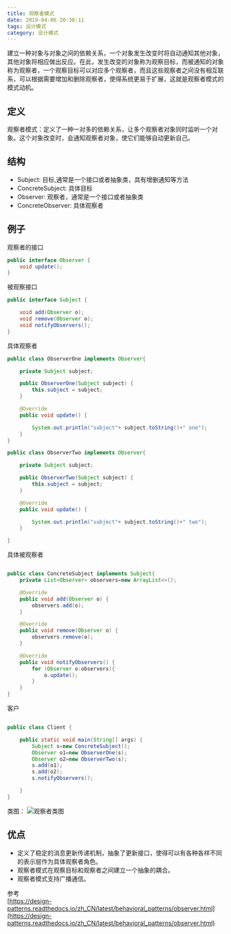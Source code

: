 ```yaml
---
title: 观察者模式
date: 2019-04-06 20:30:11
tags: 设计模式
category: 设计模式
---
```



建立一种对象与对象之间的依赖关系，一个对象发生改变时将自动通知其他对象，其他对象将相应做出反应。在此，发生改变的对象称为观察目标，而被通知的对象称为观察者，一个观察目标可以对应多个观察者，而且这些观察者之间没有相互联系，可以根据需要增加和删除观察者，使得系统更易于扩展，这就是观察者模式的模式动机。
<!--more-->
## 定义

观察者模式：定义了一种一对多的依赖关系，让多个观察者对象同时监听一个对象。这个对象改变时，会通知观察者对象，使它们能够自动更新自己。

## 结构
- Subject: 目标,通常是一个接口或者抽象类，具有增删通知等方法
- ConcreteSubject: 具体目标
- Observer: 观察者，通常是一个接口或者抽象类
- ConcreteObserver: 具体观察者

## 例子

观察者的接口
~~~java
public interface Observer {
    void update();
}
~~~

被观察接口
~~~java
public interface Subject {

    void add(Observer o);
    void remove(Observer o);
    void notifyObservers();
}
~~~

具体观察者
~~~java
public class ObserverOne implements Observer{

    private Subject subject;

    public ObserverOne(Subject subject) {
        this.subject = subject;
    }

    @Override
    public void update() {

        System.out.println("subject"+ subject.toString()+" one");
    }
}
~~~

~~~java
public class ObserverTwo implements Observer{

    private Subject subject;

    public ObserverTwo(Subject subject) {
        this.subject = subject;
    }

    @Override
    public void update() {

        System.out.println("subject"+ subject.toString()+" two");
    }

}
~~~

具体被观察者
~~~java

public class ConcreteSubject implements Subject{
    private List<Observer> observers=new ArrayList<>();

    @Override
    public void add(Observer o) {
        observers.add(o);
    }

    @Override
    public void remove(Observer o) {
        observers.remove(o);
    }

    @Override
    public void notifyObservers() {
        for (Observer o:observers){
            o.update();
        }
    }
}

~~~
客户
~~~java

public class Client {

    public static void main(String[] args) {
        Subject s=new ConcreteSubject();
        Observer o1=new ObserverOne(s);
        Observer o2=new ObserverTwo(s);
        s.add(o1);
        s.add(o2);
        s.notifyObservers();

    }
}
~~~
类图：
![观察者类图](/观察者模式/Observer.png)

## 优点
- 定义了稳定的消息更新传递机制，抽象了更新接口，使得可以有各种各样不同的表示层作为具体观察者角色。
- 观察者模式在观察目标和观察者之间建立一个抽象的耦合。
- 观察者模式支持广播通信。


参考   
[https://design-patterns.readthedocs.io/zh_CN/latest/behavioral_patterns/observer.html](https://design-patterns.readthedocs.io/zh_CN/latest/behavioral_patterns/observer.html)

